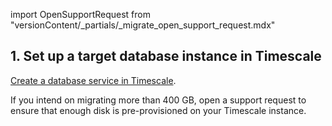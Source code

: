 import OpenSupportRequest from "versionContent/_partials/_migrate_open_support_request.mdx"

## 1. Set up a target database instance in Timescale

[Create a database service in Timescale][create-service].

If you intend on migrating more than 400&nbsp;GB, open a support request to
ensure that enough disk is pre-provisioned on your Timescale instance.

<OpenSupportRequest />

[create-service]: /getting-started/:currentVersion:/services/
